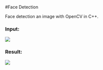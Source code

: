 #Face Detection
<p>Face detection an image with OpenCV in C++.</p>
<h3>Input:</h3>
<img src="https://raw.githubusercontent.com/0Skywalker/OpenCV-Examples/master/Face_detection/astronauts_class_of_1998.jpg"/>
<h3>Result:</h3>
<img src="https://raw.githubusercontent.com/0Skywalker/OpenCV-Examples/master/Face_detection/result.jpg"/>